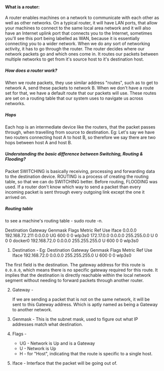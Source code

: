 
<h4>What is a router: </h4>
A router enables machines on a network to communicate with each other as well as other networks. On a typical router, it will have LAN ports, that allow your machines to connect to the same local area network and it will also have an Internet uplink port that connects you to the Internet, sometimes you'll see this port being labelled as WAN, because it is essentially connecting you to a wider network. When we do any sort of networking activity, it has to go through the router. The router decides where our network packets go and which ones come in. It routes our packets between multiple networks to get from it's source host to it's destination host.

<h5>How does a router work? </h5>
When we route packets, they use similar address "routes", such as to get to network A, send these packets to network B. When we don't have a route set for that, we have a default route that our packets will use. These routes are set on a routing table that our system uses to navigate us across networks.

<h5>Hops</h5>
Each hop is an intermediate device like the routers, that the packet passes through, when travelling from source to destination. Eg: Let's say we have two routers connecting host A to host B, so therefore we say there are two hops between host A and host B.

<h5>Understanding the basic difference between Switching, Routing & Flooding?</h5>
Packet SWITCHING is basically receiving, processing and forwarding data to the destination device.  
ROUTING is a process of creating the routing table, so that we can do SWITCHING better.  
Before routing, FLOODING was used. If a router don't know which way to send a packet than every incoming packet is sent through every outgoing link except the one it arrived on.


<h5>Routing table </h5>

to see a machine's routing table - sudo route -n.


Destination     Gateway         Genmask         Flags Metric Ref    Use    Iface
0.0.0.0           192.168.72.211  0.0.0.0               UG    600    0        0     wlp3s0
172.17.0.0         0.0.0.0         255.255.0.0            U     0        0        0     docker0
192.168.72.0    0.0.0.0         255.255.255.0       U    600    0         0      wlp3s0

1. Destination - 
		Eg: 
	 Destination     Gateway      Genmask             Flags   Metric   Ref    Use    Iface
	192.168.72.0    0.0.0.0         255.255.255.0       U       600         0         0      wlp3s0

 The first field is the destination.  The gateway address for this route is `0.0.0.0`, which means there is no specific gateway required for this route. It implies that the destination is directly reachable within the local network segment without needing to forward packets through another router.

2. Gateway - 

	If we are sending a packet that is not on the same network, it will be sent to this Gateway address. Which is aptly named as being a Gateway to another network.

3. Genmask - This is the subnet mask, used to figure out what IP addresses match what destination. 

4. Flags - 

	- UG - Network is Up and is a Gateway
	- U - Network is Up
	-  H -  for "Host", indicating that the route is specific to a single host. 


5. Iface - Interface that the packet will be going out of. 